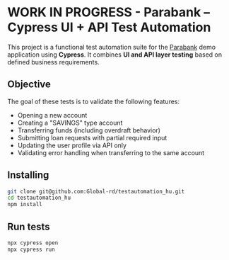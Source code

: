 # WORK IN PROGRESS - Parabank – Cypress UI + API Test Automation

This project is a functional test automation suite for the [Parabank](https://parabank.parasoft.com/) demo application using **Cypress**. It combines **UI and API layer testing** based on defined business requirements.

## Objective

The goal of these tests is to validate the following features:
- Opening a new account
- Creating a "SAVINGS" type account
- Transferring funds (including overdraft behavior)
- Submitting loan requests with partial required input
- Updating the user profile via API only
- Validating error handling when transferring to the same account

## Installing 

```bash
git clone git@github.com:Global-rd/testautomation_hu.git
cd testautomation_hu
npm install
```
## Run tests

```bash
npx cypress open
npx cypress run
```

